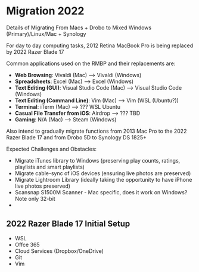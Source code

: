 Migration 2022
==============

Details of Migrating From Macs + Drobo to Mixed Windows (Primary)/Linux/Mac + Synology


For day to day computing tasks, 2012 Retina MacBook Pro is being replaced by 2022 Razer Blade 17

Common applications used on the RMBP and their replacements are:

- **Web Browsing**: Vivaldi (Mac) --> Vivaldi (Windows)
- **Spreadsheets**: Excel (Mac) --> Excel (Windows)
- **Text Editing (GUI)**: Visual Studio Code (Mac) --> Visual Studio Code (Windows)
- **Text Editing (Command Line)**: Vim (Mac) --> Vim (WSL (Ubuntu?))
- **Terminal**: iTerm (Mac) --> ??? WSL Ubuntu
- **Casual File Transfer from iOS**: Airdrop --> ??? TBD
- **Gaming**: N/A (Mac) --> Steam (Windows)


Also intend to gradually migrate functions from 2013 Mac Pro to the 2022 Razer Blade 17 and from Drobo 5D to Synology DS 1825+


Expected Challenges and Obstacles:

- Migrate iTunes library to Windows (preserving play counts, ratings, playlists and smart playlists)
- Migrate cable-sync of iOS devices (ensuring live photos are preserved)
- Migrate Lightroom Library (ideally taking the opportunity to have iPhone live photos preserved)
- Scansnap S1500M Scanner - Mac specific, does it work on Windows? Note only 32-bit
- 



2022 Razer Blade 17 Initial Setup
---------------------------------

- WSL
- Offce 365
- Cloud Services (Dropbox/OneDrive)
- Git
- Vim

